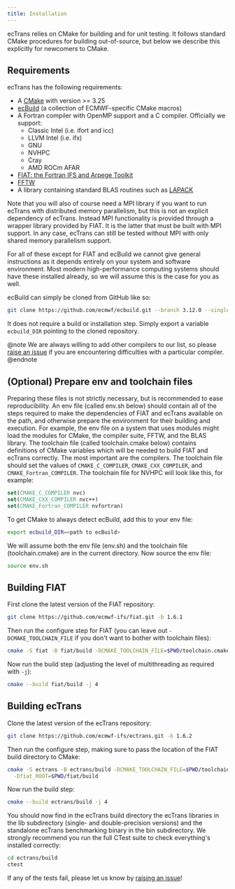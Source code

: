 ```yaml
---
title: Installation
---
```


ecTrans relies on CMake for building and for unit testing. It follows standard CMake procedures for
building out-of-source, but below we describe this explicitly for newcomers to CMake.

## Requirements

ecTrans has the following requirements:

- A [CMake](https://cmake.org/) with version >= 3.25
- [ecBuild](https://github.com/ecmwf/ecbuild.git) (a collection of ECMWF-specific CMake macros)
- A Fortran compiler with OpenMP support and a C compiler. Officially we support:
    - Classic Intel (i.e. ifort and icc)
    - LLVM Intel (i.e. ifx)
    - GNU
    - NVHPC
    - Cray
    - AMD ROCm AFAR
- [FIAT: the Fortran IFS and Arpege Toolkit](https://github.com/ecmwf-ifs/fiat)
- [FFTW](https://www.fftw.org/)
- A library containing standard BLAS routines such as [LAPACK](https://www.netlib.org/lapack/)

Note that you will also of course need a MPI library if you want to run ecTrans with distributed
memory parallelism, but this is not an explicit dependency of ecTrans. Instead MPI functionality is
provided through a wrapper library provided by FIAT. It is the latter that must be built with MPI
support. In any case, ecTrans can still be tested without MPI with only shared memory parallelism
support.

For all of these except for FIAT and ecBuild we cannot give general instructions as it depends
entirely on your system and software environment. Most modern high-performance computing systems
should have these installed already, so we will assume this is the case for you as well.

ecBuild can simply be cloned from GitHub like so:

```bash
git clone https://github.com/ecmwf/ecbuild.git --branch 3.12.0 --single-branch
```

It does not require a build or installation step. Simply export a variable `ecbuild_DIR` pointing to
the cloned repository. 

@note
We are always willing to add other compilers to our list, so please
[raise an issue](https://github.com/ecmwf-ifs/ectrans/issues) if you are encountering
difficulties with a particular compiler.
@endnote

## (Optional) Prepare env and toolchain files

Preparing these files is not strictly necessary, but is recommended to ease reproducibility. An env
file (called env.sh below) should contain all of the steps required to make the dependencies of FIAT
and ecTrans available on the path, and otherwise prepare the environment for their building and
execution. For example, the env file on a system that uses modules might load the modules for CMake,
the compiler suite, FFTW, and the BLAS library. The toolchain file (called toolchain.cmake below) 
contains definitions of CMake variables which will be needed to build FIAT and ecTrans correctly.
The most important are the compilers. The toolchain file should set the values of
`CMAKE_C_COMPILER`, `CMAKE_CXX_COMPILER`, and `CMAKE_Fortran_COMPILER`. The toolchain file for
NVHPC will look like this, for example:

```cmake
set(CMAKE_C_COMPILER nvc)
set(CMAKE_CXX_COMPILER nvc++)
set(CMAKE_Fortran_COMPILER nvfortran)
```

To get CMake to always detect ecBuild, add this to your env file:

```bash
export ecbuild_DIR=<path to ecBuild>
```

We will assume both the env file (env.sh) and the toolchain file (toolchain.cmake) are in the
current directory. Now source the env file:

```bash
source env.sh
```

## Building FIAT

First clone the latest version of the FIAT repository:

```bash
git clone https://github.com/ecmwf-ifs/fiat.git -b 1.6.1
```

Then run the configure step for FIAT (you can leave out `-DCMAKE_TOOLCHAIN_FILE` if you don't want
to bother with toolchain files):

```bash
cmake -S fiat -B fiat/build -DCMAKE_TOOLCHAIN_FILE=$PWD/toolchain.cmake
```

Now run the build step (adjusting the level of multithreading as required with `-j`):

```bash
cmake --build fiat/build -j 4
```

## Building ecTrans

Clone the latest version of the ecTrans repository:

```bash
git clone https://github.com/ecmwf-ifs/ectrans.git -b 1.6.2
```

Then run the configure step, making sure to pass the location of the FIAT build directory to CMake:

```bash
cmake -S ectrans -B ectrans/build -DCMAKE_TOOLCHAIN_FILE=$PWD/toolchain.cmake \
  -Dfiat_ROOT=$PWD/fiat/build
```

Now run the build step:

```bash
cmake --build ectrans/build -j 4
```

You should now find in the ecTrans build directory the ecTrans libraries in the lib subdirectory
(single- and double-precision versions) and the standalone ecTrans benchmarking binary in the bin
subdirectory. We strongly recommend you run the full CTest suite to check everything's installed
correctly:

```bash
cd ectrans/build
ctest
```
If any of the tests fail, please let us know by
[raising an issue](https://github.com/ecmwf-ifs/ectrans/issues)!
